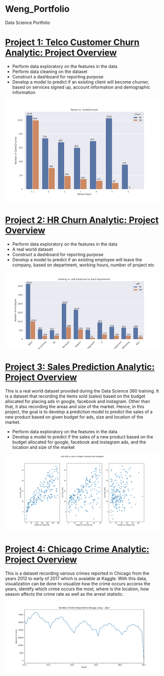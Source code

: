 # Weng_Portfolio
Data Science Portfolio

# [Project 1: Telco Customer Churn Analytic: Project Overview](https://github.com/WengWeng0410/telco_churn_analytic)
* Perform data exploratory on the features in the data
* Perform data cleaning on the dataset 
* Construct a dashboard for reporting purpose 
* Develop a model to predict if an existing client will become churner, based on services signed up, account information and demographic information

![](/images/tenure_client_vs_churner.png)


# [Project 2: HR Churn Analytic: Project Overview](https://github.com/WengWeng0410/HR_Churn_Analytic)
* Perform data exploratory on the features in the data
* A real world dataset
* Construct a dashboard for reporting purpose 
* Develop a model to predict if an existing employee will leave the company, based on department, working hours, number of project etc

![](/images/Exist_vs_Left_Dept.png)

# [Project 3: Sales Prediction Analytic: Project Overview](https://github.com/WengWeng0410/Sales_Prediction_Analytic)
This is a real world dataset provided during the Data Science 360 training. It is a dataset that recording the items sold (sales) based on the budget allocated for placing ads in google, facebook and instagram. Other than that, it also recording the areas and size of the market. Hence, in this project, the goal is to develop a prediction model to predict the sales of a new product based on given budget for ads, size and location of the market. 

* Perform data exploratory on the features in the data
* Develop a model to predict if the sales of a new product based on the budget allocated for google, facebook and instagram ads, and the location and size of the market

![](/images/Unit_Sold_vs_Ads.png)


# [Project 4: Chicago Crime Analytic: Project Overview](https://github.com/WengWeng0410/Chicago_Crime_Analytic)
This is a dataset recording various crimes reported in Chicago from the years 2012 to early of 2017 which is avaiable at Kaggle. With this data, visualization can be done to visualize how the crime occurs accorss the years, identify which crime occurs the most, where is the location, how season affects the crime rate as well as the arrest statistic. 

![](/images/overall_crime_20122017.png)
